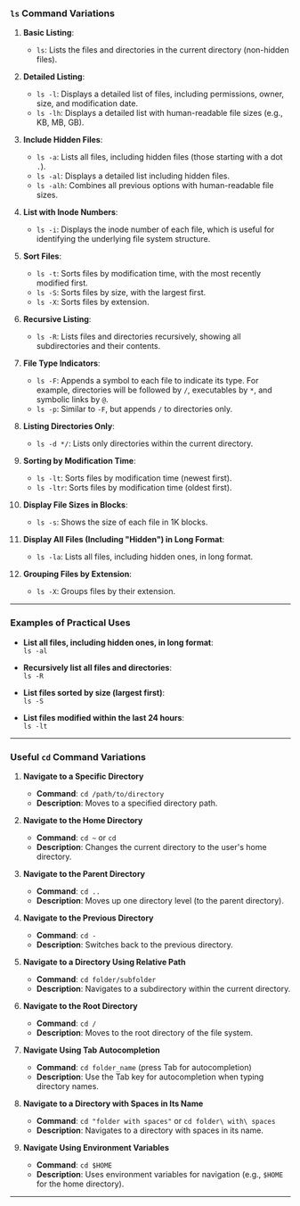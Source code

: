 ### **`ls` Command Variations**

1. **Basic Listing**:

   - `ls`: Lists the files and directories in the current directory (non-hidden files).

2. **Detailed Listing**:

   - `ls -l`: Displays a detailed list of files, including permissions, owner, size, and modification date.
   - `ls -lh`: Displays a detailed list with human-readable file sizes (e.g., KB, MB, GB).

3. **Include Hidden Files**:

   - `ls -a`: Lists all files, including hidden files (those starting with a dot `.`).
   - `ls -al`: Displays a detailed list including hidden files.
   - `ls -alh`: Combines all previous options with human-readable file sizes.

4. **List with Inode Numbers**:

   - `ls -i`: Displays the inode number of each file, which is useful for identifying the underlying file system structure.

5. **Sort Files**:

   - `ls -t`: Sorts files by modification time, with the most recently modified first.
   - `ls -S`: Sorts files by size, with the largest first.
   - `ls -X`: Sorts files by extension.

6. **Recursive Listing**:

   - `ls -R`: Lists files and directories recursively, showing all subdirectories and their contents.

7. **File Type Indicators**:

   - `ls -F`: Appends a symbol to each file to indicate its type. For example, directories will be followed by `/`, executables by `*`, and symbolic links by `@`.
   - `ls -p`: Similar to `-F`, but appends `/` to directories only.

8. **Listing Directories Only**:

   - `ls -d */`: Lists only directories within the current directory.

9. **Sorting by Modification Time**:

   - `ls -lt`: Sorts files by modification time (newest first).
   - `ls -ltr`: Sorts files by modification time (oldest first).

10. **Display File Sizes in Blocks**:

    - `ls -s`: Shows the size of each file in 1K blocks.

11. **Display All Files (Including "Hidden") in Long Format**:

    - `ls -la`: Lists all files, including hidden ones, in long format.

12. **Grouping Files by Extension**:
    - `ls -X`: Groups files by their extension.

---

### **Examples of Practical Uses**

- **List all files, including hidden ones, in long format**:  
  `ls -al`

- **Recursively list all files and directories**:  
  `ls -R`

- **List files sorted by size (largest first)**:  
  `ls -S`

- **List files modified within the last 24 hours**:  
  `ls -lt`

---

### **Useful `cd` Command Variations**

1. **Navigate to a Specific Directory**

   - **Command**: `cd /path/to/directory`
   - **Description**: Moves to a specified directory path.

2. **Navigate to the Home Directory**

   - **Command**: `cd ~` or `cd`
   - **Description**: Changes the current directory to the user's home directory.

3. **Navigate to the Parent Directory**

   - **Command**: `cd ..`
   - **Description**: Moves up one directory level (to the parent directory).

4. **Navigate to the Previous Directory**

   - **Command**: `cd -`
   - **Description**: Switches back to the previous directory.

5. **Navigate to a Directory Using Relative Path**

   - **Command**: `cd folder/subfolder`
   - **Description**: Navigates to a subdirectory within the current directory.

6. **Navigate to the Root Directory**

   - **Command**: `cd /`
   - **Description**: Moves to the root directory of the file system.

7. **Navigate Using Tab Autocompletion**

   - **Command**: `cd folder_name` (press Tab for autocompletion)
   - **Description**: Use the Tab key for autocompletion when typing directory names.

8. **Navigate to a Directory with Spaces in Its Name**

   - **Command**: `cd "folder with spaces"` or `cd folder\ with\ spaces`
   - **Description**: Navigates to a directory with spaces in its name.

9. **Navigate Using Environment Variables**
   - **Command**: `cd $HOME`
   - **Description**: Uses environment variables for navigation (e.g., `$HOME` for the home directory).

---
